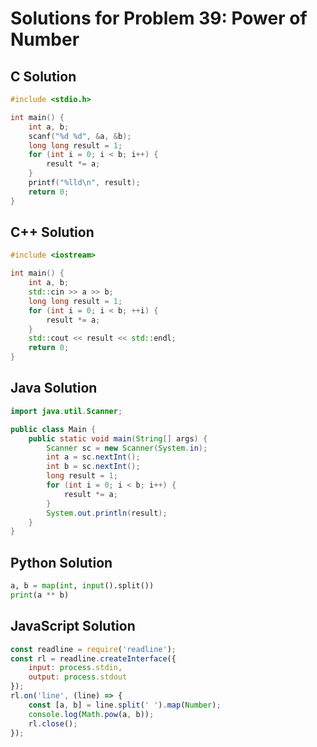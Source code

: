 # Solutions for Problem 39: Power of Number

## C Solution
```c
#include <stdio.h>

int main() {
    int a, b;
    scanf("%d %d", &a, &b);
    long long result = 1;
    for (int i = 0; i < b; i++) {
        result *= a;
    }
    printf("%lld\n", result);
    return 0;
}
```

## C++ Solution
```cpp
#include <iostream>

int main() {
    int a, b;
    std::cin >> a >> b;
    long long result = 1;
    for (int i = 0; i < b; ++i) {
        result *= a;
    }
    std::cout << result << std::endl;
    return 0;
}
```

## Java Solution
```java
import java.util.Scanner;

public class Main {
    public static void main(String[] args) {
        Scanner sc = new Scanner(System.in);
        int a = sc.nextInt();
        int b = sc.nextInt();
        long result = 1;
        for (int i = 0; i < b; i++) {
            result *= a;
        }
        System.out.println(result);
    }
}
```

## Python Solution
```python
a, b = map(int, input().split())
print(a ** b)
```

## JavaScript Solution
```javascript
const readline = require('readline');
const rl = readline.createInterface({
    input: process.stdin,
    output: process.stdout
});
rl.on('line', (line) => {
    const [a, b] = line.split(' ').map(Number);
    console.log(Math.pow(a, b));
    rl.close();
});
```
